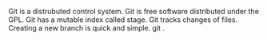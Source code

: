 Git is a distrubuted control system.
Git is free software distributed under the GPL.
Git has a mutable index called stage.
Git tracks changes of files.
Creating a new branch is quick and simple.
git .

